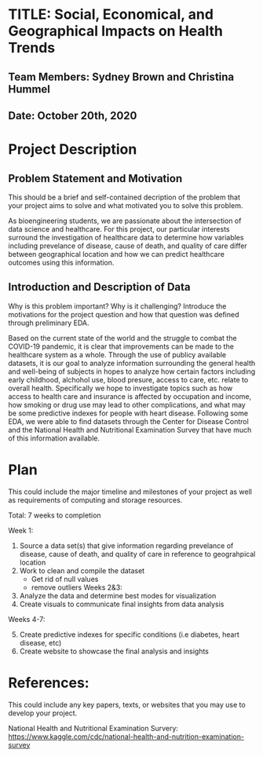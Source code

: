 # TITLE: Social, Economical, and Geographical Impacts on Health Trends
## Team Members: Sydney Brown and Christina Hummel
## Date: October 20th, 2020

# Project Description
## Problem Statement and Motivation
This should be a brief and self-contained decription of the problem that your project aims to solve and what motivated you to solve this problem.

As bioengineering students, we are passionate about the intersection of data science and healthcare. For this project, our particular interests surround the investigation of healthcare data to determine how variables including prevelance of disease, cause of death, and quality of care differ between geographical location and how we can predict healthcare outcomes using this information.  

## Introduction and Description of Data
 Why is this problem important? Why is it challenging? Introduce the motivations for the project question and how that question was defined through preliminary EDA.
 
Based on the current state of the world and the struggle to combat the COVID-19 pandemic, it is clear that improvements can be made to the healthcare system as a whole. Through the use of publicy available datasets, it is our goal to analyze information surrounding the general health and well-being of subjects in hopes to analyze how certain factors including early childhood, alchohol use, blood presure, access to care, etc. relate to overall health. Specifically we hope to investigate topics such as how access to health care and insurance is affected by occupation and income, how smoking or drug use may lead to other complications, and what may be some predictive indexes for people with heart disease. Following some EDA, we were able to find datasets through the Center for Disease Control and the National Health and Nutritional Examination Survey that have much of this information available.  

# Plan
This could include the major timeline and milestones of your project as well as requirements of computing and storage resources. 

Total: 7 weeks to completion

Week 1: 
1. Source a data set(s) that give information regarding prevelance of disease, cause of death, and quality of care in reference to geograhpical location
2. Work to clean and compile the dataset 
      - Get rid of null values 
      - remove outliers
Weeks 2&3:
3. Analyze the data and determine best modes for visualization
4. Create visuals to communicate final insights from data analysis

Weeks 4-7:

5. Create predictive indexes for specific conditions (i.e diabetes, heart disease, etc)
6. Create website to showcase the final analysis and insights


# References:
This could include any key papers, texts, or websites that you may use to develop your project.

National Health and Nutritional Examination Survery: https://www.kaggle.com/cdc/national-health-and-nutrition-examination-survey
